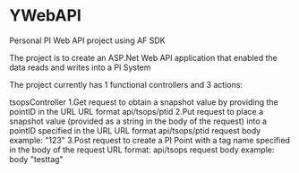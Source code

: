 # YWebAPI
Personal PI Web API project using AF SDK

The project is to create an ASP.Net Web API application that enabled the data reads and writes into a PI System

The project currently has 1 functional controllers and 3 actions:

tsopsController
    1.Get request to obtain a snapshot value by providing the pointID in the URL 
        URL format api/tsops/ptid
    2.Put request to place a snapshot value (provided as a string in the body of the request) into a pointID specified in the URL
        URL format api/tsops/ptid
        request body example: "123"
    3.Post request to create a PI Point with a tag name specified in the body of the request
        URL format: api/tsops
        request body example: body "testtag"
        
